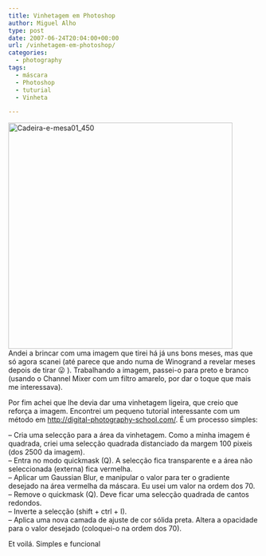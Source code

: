 ```yaml
---
title: Vinhetagem em Photoshop
author: Miguel Alho
type: post
date: 2007-06-24T20:04:00+00:00
url: /vinhetagem-em-photoshop/
categories:
  - photography
tags:
  - máscara
  - Photoshop
  - tuturial
  - Vinheta

---
```

[<img src="http://farm2.static.flickr.com/1188/614626106_7b1d772d58.jpg" width="450" height="453" alt="Cadeira-e-mesa01_450" />][1]  
Andei a brincar com uma imagem que tirei há já uns bons meses, mas que só agora scanei (até parece que ando numa de Winogrand a revelar meses depois de tirar 😛 ). Trabalhando a imagem, passei-o para preto e branco (usando o Channel Mixer com um filtro amarelo, por dar o toque que mais me interessava).

Por fim achei que lhe devia dar uma vinhetagem ligeira, que creio que reforça a imagem. Encontrei um pequeno tutorial interessante com um método em <a href="http://digital-photography-school.com/blog/antiquing-digital-images-in-photoshop-part-1/" target="_blank">http://digital-photography-school.com/</a>. É um processo simples:

&#8211; Cria uma selecção para a área da vinhetagem. Como a minha imagem é quadrada, criei uma selecção quadrada distanciado da margem 100 pixeis (dos 2500 da imagem).  
&#8211; Entra no modo quickmask (Q). A selecção fica transparente e a área não seleccionada (externa) fica vermelha.  
&#8211; Aplicar um Gaussian Blur, e manipular o valor para ter o gradiente desejado na área vermelha da máscara. Eu usei um valor na ordem dos 70.  
&#8211; Remove o quickmask (Q). Deve ficar uma selecção quadrada de cantos redondos.  
&#8211; Inverte a selecção (shift + ctrl + I).  
&#8211; Aplica uma nova camada de ajuste de cor sólida preta. Altera a opacidade para o valor desejado (coloquei-o na ordem dos 70).

Et voilá. Simples e funcional

 [1]: http://www.flickr.com/photos/mytymyky/614626106/ "Photo Sharing"